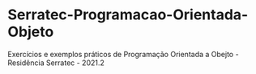 # Serratec-Programacao-Orientada-Objeto
Exercícios e exemplos práticos de Programação Orientada a Obejto - Residência Serratec - 2021.2
